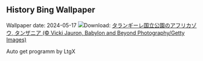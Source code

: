 ## History Bing Wallpaper
Wallpaper date: 2024-05-17
![](https://www.bing.com/th?id=OHR.TarangireElephants_JA-JP9488936307_UHD.jpg&w=1000)Download: [タランギーレ国立公園のアフリカゾウ, タンザニア (© Vicki Jauron, Babylon and Beyond Photography/Getty Images)](https://www.bing.com/th?id=OHR.TarangireElephants_JA-JP9488936307_UHD.jpg)

Auto get programm by LtgX
